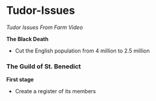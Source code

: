 # **Tudor-Issues**

*Tudor Issues From Farm Video*

**The Black Death**

- Cut the English population from 4 million to 2.5 million

### The Guild of St. Benedict ###
**First stage**

- Create a register of its members
